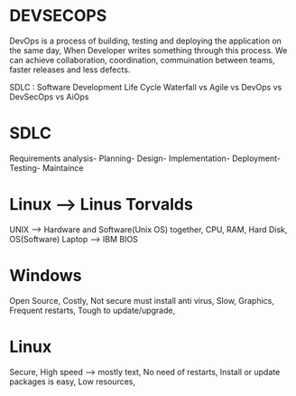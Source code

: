 DEVSECOPS
==========

DevOps is a process of building, testing and deploying the application on the same day,
When Developer writes something through this process. We can achieve collaboration, coordination, commuination between teams, faster releases and less defects. 

SDLC : Software Development Life Cycle 
Waterfall vs Agile vs DevOps vs DevSecOps vs AiOps

SDLC
========
Requirements analysis-
Planning-
Design-
Implementation-
Deployment-
Testing-
Maintaince

Linux --> Linus Torvalds
=================
UNIX --> Hardware and Software(Unix OS) together,
CPU, RAM, Hard Disk, OS(Software)
Laptop --> IBM BIOS


Windows
=================
Open Source,
Costly,
Not secure must install anti virus,
Slow,
Graphics, 
Frequent restarts,
Tough to update/upgrade,

Linux 
================
Secure,
High speed --> mostly text,
No need of restarts,
Install or update packages is easy,
Low resources,

